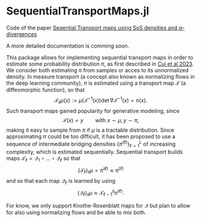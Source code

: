 # SequentialTransportMaps.jl

Code of the paper [Seqential Transport maps using SoS densities and $\alpha$-divergences](https://arxiv.org/abs/2402.17943)

A more detailed documentation is comming soon.

This package allows for implementing sequential transport maps in order to estimate some probability distribution $\pi$, as first described in [Cui et al 2023]().
We consider both estimating $\pi$ from samples or acces to its unnormalized density.
In measure transport (a concept also known as normalizing flows in the deep learning community), $\pi$ is estimated using a transport map $\mathcal T$ (a diffeomorphic function), so that
$$
    \mathcal T_\sharp \mu(x) := \mu(\mathcal T^{-1}(x)) \det \nabla \mathcal T^{-1}(x) = \pi(x).
$$
Such transport maps gained popularity for generative modeling, since
$$
    \mathcal T(x) = y \qquad \text{with } x \sim \mu, y \sim \pi,
$$
making it easy to sample from $\pi$ if $\mu$ is a tractable distribution.
Since approximating $\pi$ could be too difficult, it has been proposed to use a sequence of intermediate bridging densities $\{\pi^{(\ell)}\}_{\ell = 1}^{L}$ of increasing complexity, which is estimated sequentially.
Sequential transport builds maps $\mathcal T_{\ell} = \mathcal Q_1 \circ \dots \circ \mathcal Q_{\ell}$ so that
$$
    \left(\mathcal T_{\ell}\right)_\sharp \mu = \widetilde{\pi}^{(\ell)} \approx \pi^{(\ell)}
$$
and so that each map $\mathcal Q_{\ell}$ is learned by using
$$
    \left(\mathcal Q_{\ell}\right)_\sharp \mu \approx \mathcal T_{\ell -1}^\sharp \pi^{(\ell)}.
$$

For know, we only support Knothe-Rosenblatt maps for $\mathcal Q$ but plan to allow for also using normalizing flows and be able to mix both.